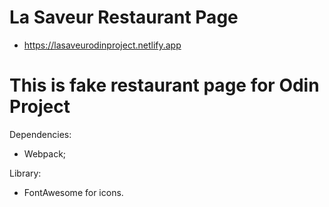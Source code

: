 # La Saveur Restaurant Page

- https://lasaveurodinproject.netlify.app

# This is fake restaurant page for Odin Project

Dependencies:

- Webpack;

Library:

- FontAwesome for icons.
